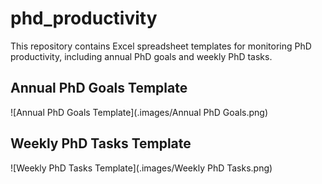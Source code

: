 # phd_productivity

This repository contains Excel spreadsheet templates for monitoring PhD productivity, including annual PhD goals and weekly PhD tasks.

## Annual PhD Goals Template

![Annual PhD Goals Template](.images/Annual PhD Goals.png)

## Weekly PhD Tasks Template

![Weekly PhD Tasks Template](.images/Weekly PhD Tasks.png)